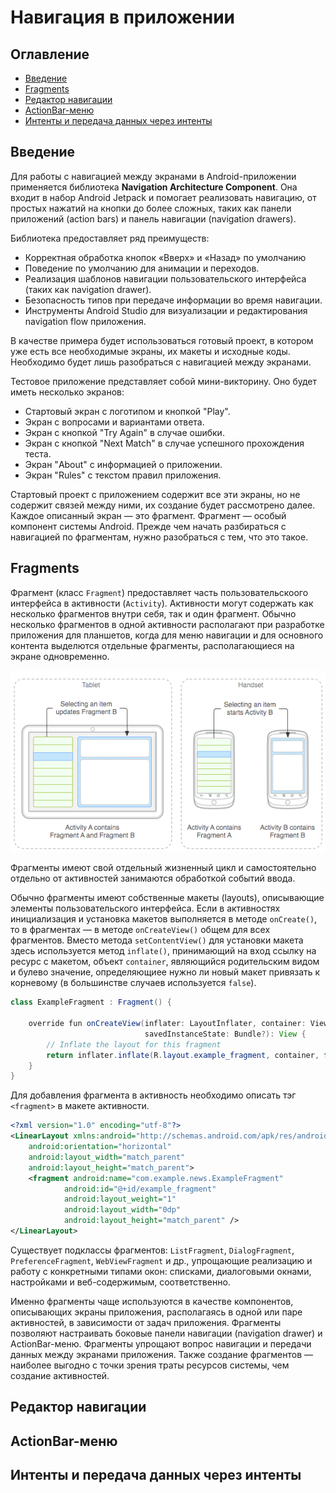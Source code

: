 # Навигация в приложении

## Оглавление

- [Введение](#введение)
- [Fragments](#fragments)
- [Редактор навигации](#редактор-навигации)
- [ActionBar-меню](#actionbar-меню)
- [Интенты и передача данных через интенты](#интенты-и-передача-данных-через-интенты)

## Введение

Для работы с навигацией между экранами в Android-приложении применяется библиотека **Navigation Architecture Component**. Она входит в набор Android Jetpack и помогает реализовать навигацию, от простых нажатий на кнопки до более сложных, таких как панели приложений (action bars) и панель навигации (navigation drawers).

Библиотека предоставляет ряд преимуществ:
* Корректная обработка кнопок «Вверх» и «Назад» по умолчанию
* Поведение по умолчанию для анимации и переходов.
* Реализация шаблонов навигации пользовательского интерфейса (таких как navigation drawer).
* Безопасность типов при передаче информации во время навигации.
* Инструменты Android Studio для визуализации и редактирования navigation flow приложения.

В качестве примера будет использоваться готовый проект, в котором уже есть все необходимые экраны, их макеты и исходные коды. Необходимо будет лишь разобраться с навигацией между экранами.

Тестовое приложение представляет собой мини-викторину. Оно будет иметь несколько экранов:
* Стартовый экран с логотипом и кнопкой "Play".
* Экран с вопросами и вариантами ответа.
* Экран с кнопкой "Try Again" в случае ошибки.
* Экран с кнопкой "Next Match" в случае успешного прохождения теста.
* Экран "About" с информацией о приложении.
* Экран "Rules" с текстом правил приложения.

Стартовый проект с приложением содержит все эти экраны, но не содержит связей между ними, их создание будет рассмотрено далее. Каждое описанный экран — это фрагмент. Фрагмент — особый компонент системы Android. Прежде чем начать разбираться с навигацией по фрагментам, нужно разобраться с тем, что это такое.

## Fragments

Фрагмент (класс `Fragment`) предоставляет часть пользовательскоого интерфейса в активности (`Activity`). Активности могут содержать как несколько фрагментов внутри себя, так и один фрагмент. Обычно несколько фрагментов в одной активности располагают при разработке приложения для планшетов, когда для меню навигации и для основного контента выделются отдельные фрагменты, располагающиеся на экране одновременно.

![](fragments.png)

Фрагменты имеют свой отдельный жизненный цикл и самостоятельно отдельно от активностей занимаются обработкой событий ввода.

Обычно фрагменты имеют собственные макеты (layouts), описывающие элементы пользовательского интерфейса. Если в активностях инициализация и установка макетов выполняется в методе `onCreate()`, то в фрагментах — в методе `onCreateView()` общем для всех фрагментов. Вместо метода `setContentView()` для установки макета здесь используется метод `inflate()`, принимающий на вход ссылку на ресурс с макетом, объект `container`, являющийся родительским видом и булево значение, определяющиее нужно ли новый макет привязать к корневому (в большинстве случаев используется `false`).

```java
class ExampleFragment : Fragment() {

    override fun onCreateView(inflater: LayoutInflater, container: ViewGroup?, 
                              savedInstanceState: Bundle?): View {
        // Inflate the layout for this fragment
        return inflater.inflate(R.layout.example_fragment, container, false)
    }
}
```

Для добавления фрагмента в активность необходимо описать тэг `<fragment>` в макете активности.

```xml
<?xml version="1.0" encoding="utf-8"?>
<LinearLayout xmlns:android="http://schemas.android.com/apk/res/android"
    android:orientation="horizontal"
    android:layout_width="match_parent"
    android:layout_height="match_parent">
    <fragment android:name="com.example.news.ExampleFragment"
            android:id="@+id/example_fragment"
            android:layout_weight="1"
            android:layout_width="0dp"
            android:layout_height="match_parent" />
</LinearLayout>
```

Существует подклассы фрагментов: `ListFragment`, `DialogFragment`, `PreferenceFragment`, `WebViewFragment` и др., упрощающие реализацию и работу с конкретными типами окон: списками, диалоговыми окнами, настройками и веб-содержимым, соответственно.

Именно фрагменты чаще используются в качестве компонентов, описывающих экраны приложения, располагаясь в одной или паре активностей, в зависимости от задач приложения. Фрагменты позволяют настраивать боковые панели навигации (navigation drawer) и ActionBar-меню. Фрагменты упрощают вопрос навигации и передачи данных между экранами приложения. Также создание фрагментов — наиболее выгодно с точки зрения траты ресурсов системы, чем создание активностей.

## Редактор навигации

## ActionBar-меню

## Интенты и передача данных через интенты

